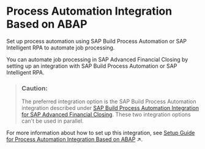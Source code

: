 <!-- loioa1d7fe3fac00433591c3a054dedb740f -->

# Process Automation Integration Based on ABAP

Set up process automation using SAP Build Process Automation or SAP Intelligent RPA to automate job processing.

You can automate job processing in SAP Advanced Financial Closing by setting up an integration with SAP Build Process Automation or SAP Intelligent RPA.

> ### Caution:  
> The preferred integration option is the SAP Build Process Automation integration described under [SAP Build Process Automation Integration for SAP Advanced Financial Closing](sap-build-process-automation-integration-for-sap-advanced-financial-closing-0ec464a.md). These two integration options can't be used in parallel.

For more information about how to set up this integration, see [Setup Guide for Process Automation Integration Based on ABAP](https://help.sap.com/viewer/364076e68427480d958189551f32cd7a/SHIP/en-US/c7d54f4213254c7ebdac5924aea56a3b.html "Get an overview of what this setup guide covers.") :arrow_upper_right:.

